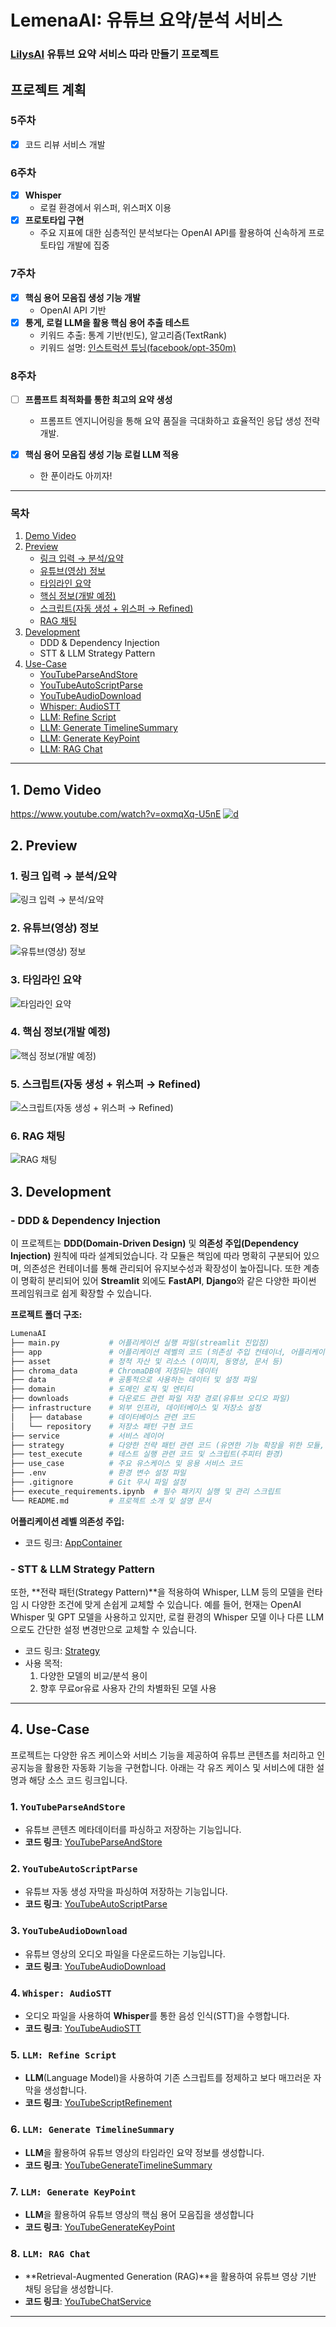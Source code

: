 # LemenaAI: 유튜브 요약/분석 서비스

### [LilysAI](https://lilys.ai/home) 유튜브 요약 서비스 따라 만들기 프로젝트

##  프로젝트 계획
### 5주차
- [x] 코드 리뷰 서비스 개발

### 6주차
- [x]  **Whisper**
    - 로컬 환경에서 위스퍼, 위스퍼X 이용
- [x]  **프로토타입 구현**
    - 주요 지표에 대한 심층적인 분석보다는 OpenAI API를 활용하여 신속하게 프로토타입 개발에 집중

### 7주차
- [x]  **핵심 용어 모음집 생성 기능 개발**
    - OpenAI API 기반 
- [x] **통게, 로컬 LLM을 활용 핵심 용어 추출 테스트**
    -  키워드 추출: 통계 기반(빈도), 알고리즘(TextRank)
    -  키워드 설명: [인스트럭션 튜닝(facebook/opt-350m)](https://github.com/adunStudio/hanghae99_plusAI_2/blob/main/7%EC%A3%BC%EC%B0%A8_%EC%8B%AC%ED%99%94/train.py)

### 8주차
- [ ]  **프롬프트 최적화를 통한 최고의 요약 생성**
    - 프롬프트 엔지니어링을 통해 요약 품질을 극대화하고 효율적인 응답 생성 전략 개발.

- [x]  **핵심 용어 모음집 생성 기능 로컬 LLM 적용**
    - 한 푼이라도 아끼자!

---

### 목차

1. [Demo Video](#1-demo-video)
2. [Preview](#2-preview)
   - [링크 입력 → 분석/요약](#1-링크-입력--분석요약)
   - [유튜브(영상) 정보](#2-유튜브영상-정보)
   - [타임라인 요약](#3-타임라인-요약)
   - [핵심 정보(개발 예정)](#4-핵심-정보개발-예정)
   - [스크립트(자동 생성 + 위스퍼 → Refined)](#5-스크립트자동-생성--위스퍼--refined)
   - [RAG 채팅](#6-rag-채팅)
3. [Development](#3-development)
   - DDD & Dependency Injection
   - STT & LLM Strategy Pattern
4. [Use-Case](#4-use-case)
   - [YouTubeParseAndStore](#1-youtubeparseandstore)
   - [YouTubeAutoScriptParse](#2-youtubeautoscriptparse)
   - [YouTubeAudioDownload](#3-youtubeaudiodownload)
   - [Whisper: AudioSTT](#4-whisper-audiostt)
   - [LLM: Refine Script](#5-llm-refine-script)
   - [LLM: Generate TimelineSummary](#6-llm-generate-timelinesummary)
   - [LLM: Generate KeyPoint](#7-llm-generate-keypoint)
   - [LLM: RAG Chat](#8-llm-rag-chat)
---

## 1. Demo Video
https://www.youtube.com/watch?v=oxmqXq-U5nE
[![d](./asset/youtube2.png)](https://www.youtube.com/watch?v=oxmqXq-U5nE)


## 2. Preview
### 1. 링크 입력 → 분석/요약
![링크 입력 → 분석/요약](./asset/preview_1.png)
### 2. 유튜브(영상) 정보
![유튜브(영상) 정보](./asset/preview_2.png)
### 3. 타임라인 요약
![타임라인 요약](./asset/preview_3.png)
### 4. 핵심 정보(개발 예정)
![핵심 정보(개발 예정)](./asset/preview_4.png)
### 5. 스크립트(자동 생성 + 위스퍼 → Refined)
![스크립트(자동 생성 + 위스퍼 → Refined)](./asset/preview_5.png)
### 6. RAG 채팅
![RAG 채팅](./asset/preview_6.png)


## 3. Development
### - DDD & Dependency Injection

이 프로젝트는 **DDD(Domain-Driven Design)** 및 **의존성 주입(Dependency Injection)** 원칙에 따라 설계되었습니다. 각 모듈은 책임에 따라 명확히 구분되어 있으며, 의존성은 컨테이너를 통해 관리되어 유지보수성과 확장성이 높아집니다. 또한 계층이 명확히 분리되어 있어 **Streamlit** 외에도 **FastAPI**, **Django**와 같은 다양한 파이썬 프레임워크로 쉽게 확장할 수 있습니다. 

**프로젝트 폴더 구조:**

```python
LumenaAI
├── main.py           # 어플리케이션 실행 파일(streamlit 진입점)
├── app               # 어플리케이션 레벨의 코드 (의존성 주입 컨테이너, 어플리케이션 등)
├── asset             # 정적 자산 및 리소스 (이미지, 동영상, 문서 등)
├── chroma_data       # ChromaDB에 저장되는 데이터
├── data              # 공통적으로 사용하는 데이터 및 설정 파일
├── domain            # 도메인 로직 및 엔티티
├── downloads         # 다운로드 관련 파일 저장 경로(유튜브 오디오 파일)
├── infrastructure    # 외부 인프라, 데이터베이스 및 저장소 설정
│   ├── database      # 데이터베이스 관련 코드
│   └── repository    # 저장소 패턴 구현 코드
├── service           # 서비스 레이어
├── strategy          # 다양한 전략 패턴 관련 코드 (유연한 기능 확장을 위한 모듈, STT, LLM 등)
├── test_execute      # 테스트 실행 관련 코드 및 스크립트(주피터 환경)
├── use_case          # 주요 유스케이스 및 응용 서비스 코드
├── .env              # 환경 변수 설정 파일
├── .gitignore        # Git 무시 파일 설정
├── execute_requirements.ipynb  # 필수 패키지 실행 및 관리 스크립트
└── README.md         # 프로젝트 소개 및 설명 문서
```

**어플리케이션 레벨 의존성 주입:**
- 코드 링크: [AppContainer](https://github.com/adunStudio/LumenaAI/blob/main/app/app_container.py)

### - STT & LLM Strategy Pattern

또한, **전략 패턴(Strategy Pattern)**을 적용하여 Whisper, LLM 등의 모델을 런타임 시 다양한 조건에 맞게 손쉽게 교체할 수 있습니다. 예를 들어, 현재는 OpenAI Whisper 및 GPT 모델을 사용하고 있지만, 로컬 환경의 Whisper 모델 이나 다른 LLM 으로도 간단한 설정 변경만으로 교체할 수 있습니다.

- 코드 링크:  [Strategy](https://github.com/adunStudio/LumenaAI/tree/main/strategy)
- 사용 목적:
    1. 다양한 모델의 비교/분석 용이 
    2. 향후 무료or유료 사용자 간의 차별화된 모델 사용

---

## 4. Use-Case

프로젝트는 다양한 유즈 케이스와 서비스 기능을 제공하여 유튜브 콘텐츠를 처리하고 인공지능을 활용한 자동화 기능을 구현합니다. 아래는 각 유즈 케이스 및 서비스에 대한 설명과 해당 소스 코드 링크입니다.

### 1. `YouTubeParseAndStore`

- 유튜브 콘텐츠 메타데이터를 파싱하고 저장하는 기능입니다.
- **코드 링크**: [YouTubeParseAndStore](https://github.com/adunStudio/LumenaAI/blob/main/use_case/youtube_parse_and_store.py)

### 2. `YouTubeAutoScriptParse`

- 유튜브 자동 생성 자막을 파싱하여 저장하는 기능입니다.
- **코드 링크**: [YouTubeAutoScriptParse](https://github.com/adunStudio/LumenaAI/blob/main/use_case/youtube_auto_script_parse.py)

### 3. `YouTubeAudioDownload`

- 유튜브 영상의 오디오 파일을 다운로드하는 기능입니다.
- **코드 링크**: [YouTubeAudioDownload](https://github.com/adunStudio/LumenaAI/blob/main/use_case/youtube_audio_download.py)

### 4. `Whisper: AudioSTT`

- 오디오 파일을 사용하여 **Whisper**를 통한 음성 인식(STT)을 수행합니다.
- **코드 링크**: [YouTubeAudioSTT](https://github.com/adunStudio/LumenaAI/blob/main/use_case/youtube_audio_stt.py)

### 5. `LLM: Refine Script`

- **LLM**(Language Model)을 사용하여 기존 스크립트를 정제하고 보다 매끄러운 자막을 생성합니다.
- **코드 링크**: [YouTubeScriptRefinement](https://github.com/adunStudio/LumenaAI/blob/main/use_case/youtube_script_refinement.py)

### 6. `LLM: Generate TimelineSummary`

- **LLM**을 활용하여 유튜브 영상의 타임라인 요약 정보를 생성합니다.
- **코드 링크**: [YouTubeGenerateTimelineSummary](https://github.com/adunStudio/LumenaAI/blob/main/use_case/youtube_generate_timeline_summary.py)

### 7. `LLM: Generate KeyPoint`

- **LLM**을 활용하여 유튜브 영상의 핵심 용어 모음집을 생성합니다
- **코드 링크**: [YouTubeGenerateKeyPoint](https://github.com/adunStudio/LumenaAI/blob/main/use_case/youtube_generate_key_point.py)

### 8. `LLM: RAG Chat`

- **Retrieval-Augmented Generation (RAG)**을 활용하여 유튜브 영상 기반 채팅 응답을 생성합니다.
- **코드 링크**: [YouTubeChatService](https://github.com/adunStudio/LumenaAI/blob/main/service/youtube_chat_service.py)

---